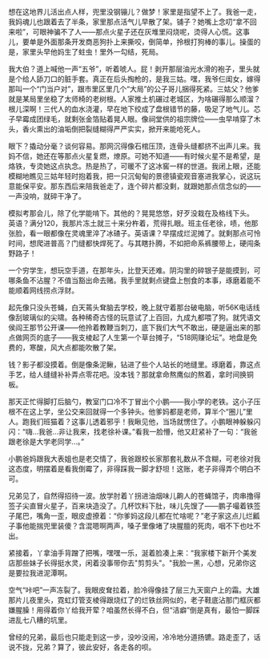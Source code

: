 想在这地界儿活出点人样，兜里没钢镚儿？做梦！家里是指望不上了。我爸一走，我妈魂儿也跟着去了半条，家里那点活气儿早散了架。铺子？她嘴上念叨“拿不回来啦”，可眼神骗不了人——那点火星子还在灰堆里闷烧呢，烫得人心慌。这事儿，要单是外面那条开发商恶狗扑上来撕咬，倒简单，拎根打狗棒的事儿。操蛋的是，家里头早他妈生了蛀虫！里外一勾结，死局。

我大伯？道上喊他一声“五爷”，听着唬人。屁！剥开那层油光水滑的袍子，里头就是个给人舔刀口的脏手套。真正在后头掏枪的，是我三姑。嘿，我爷仨闺女，嫁得那叫一个“门当户对”，跟市里区里几个“大局”的公子哥儿捆得死紧。三姑父？他爹就是某局里坐稳了太师椅的老树根。人家推土机碾过老城区，为啥碾得那么顺溜？根儿深啊！三代人的血水浇灌，早在地下绞成了盘根错节的藤，吸足了地气儿。芯子早霉成团绿毛，就剩张金箔贴着晃人眼。像祠堂供的祖宗牌位——虫早啃穿了木头，香火熏出的油垢倒把裂缝糊得严严实实，掀开来能呛死人。

眼下？撬动分毫？谈何容易。那网沉得像石棺压顶，连骨头缝都挤不出声儿来。我妈不信，她还在等那点火星复燃，燎原。可她不知道——有时候火星不是希望，是烙铁，专烫她这点执念。热是热了，可暖不了这冰窖一样的世道。我闭上眼，还能模糊地瞧见三姑年轻时抱着我，把一只沉甸甸的景德镇瓷观音塞进我掌心，说这玩意能保平安。那东西后来陪我爸走了，连个碎片都没剩，就跟她那点信念似的——一声没响，就碎干净了。

模拟考那会儿，除了化学能啃下。其他的？晃晃悠悠，好歹没栽在及格线下头。 英语？满分120，我那片冻土就三十来分杵着，荒得扎眼。班主任老徐，啧，他那张脸，看一眼都像在灵魂里淬了冰碴子。英语课？早摆成烂泥摊了。就剩那点可怜时间，想爬进普高？门缝都快焊死了。与其瞎扑腾，不如把命系裤腰带上，硬闯条野路子！

一个穷学生，想玩空手道，在那年头，比登天还难。阴沟里的碎银子是能摸到，可哪条鱼不沾腥？不值当豁出命去赌。我手里就剩点键盘上刨食的本事，琢磨着能不能顺着网线捞点浮财。

起先像只没头苍蝇，白天蔫头耷脑去学校，晚上就守着那台破电脑，听56K电话线像刮玻璃似的尖啸。各种稀奇古怪的玩意试了上百回，九成九都喂了狗。就凭语文侯阎王那节公开课——他拎着教鞭当刺刀，底下我们大气不敢出，硬是逼出来的那点做网页的底子——我支棱起了人生第一个草台摊子，“518网赚论坛”。地盘是免费的，寒酸，风大点都能吹散了架。

钱？影子都没摸着。倒是像条泥鳅，钻进了些个人站长的地缝里。琢磨着，靠这点手艺，给人缝缝补补弄点零花吧。没本钱？那就拿命熬鹰似的熬着，拿时间换铜板。

那天正忙得脚打后脑勺，教室门口冷不丁冒出个小鹏——我小学的老铁。这小子压根不在这上学，坐公交来回就得一个多钟头。他爹妈都是老师，算半个“圈儿”里人。跑我们班猫着？这事儿透着邪乎！我瞅见他，当场就愣住了。小鹏眼神躲躲闪闪：“嗨…我爸…非让我来，找老徐补课。”看我一脸懵，他又赶紧补了一句：“我爸跟老徐是大学老同学…。”

小鹏爸妈跟我大表姐也是老交情了，我爸跟校长家那套礼数从不含糊，可老徐对我这态度，明摆着是看我倒霉了，非得踩我一脚才舒坦！这账，老子非得弄个明白不可。

兄弟见了，自然得招待一波。放学肘着丫拐进油烟味儿齁人的苍蝇馆子，肉串撸得签子尖直冒火星子，百来块造没了。几杯饮料下肚，味儿先馊了——鹏子嘬着铁签子尾巴，嘴角一歪，眼皮虚撩着：“你爹妈这段儿都在忙啥呢？”老子家这点儿烂瓤子事他能揣兜里装傻？含混嗯啊两声，嗓子里像堵了块腥膻的死肉，咽不下也吐不出。

紧接着，丫拿油手背蹭了把嘴，嘿嘿一乐，涎着脸凑上来：“我家楼下新开个美发店那些妹子长得挺水灵，闲着没事带你去"剪剪头"。"我脸一黑，心想，兄弟你这是要拉我进泥潭啊。

空气“咔吧”一声冻裂了。我眼皮耷拉着，脸冷得像挂了层三九天窗户上的霜。大雄那片儿夜里头，霓虹灯管支棱得跟烧红了的烂铁丝网似的，老子鞋底沾那门框灰都嫌腥臊！用得着你丫给我开荤？咱虽然长得不白，但“洁癖”倒是真有，最怕一脚踩进乱七八糟的坑里。

曾经的兄弟，最后也只能走到这一步，没吵没闹，冷冷地分道扬镳。路走歪了，话说不拢，兄弟？算了，彼此安好，各走各的呗。
